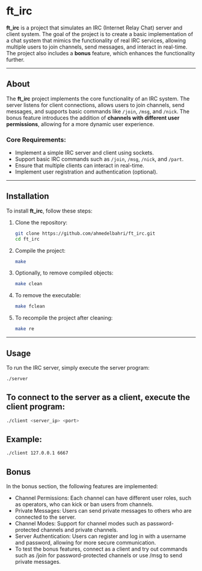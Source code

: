 # ft_irc

**ft_irc** is a project that simulates an IRC (Internet Relay Chat) server and client system. The goal of the project is to create a basic implementation of a chat system that mimics the functionality of real IRC services, allowing multiple users to join channels, send messages, and interact in real-time. The project also includes a **bonus** feature, which enhances the functionality further.

---

## About

The **ft_irc** project implements the core functionality of an IRC system. The server listens for client connections, allows users to join channels, send messages, and supports basic commands like `/join`, `/msg`, and `/nick`. The bonus feature introduces the addition of **channels with different user permissions**, allowing for a more dynamic user experience.

### Core Requirements:
- Implement a simple IRC server and client using sockets.
- Support basic IRC commands such as `/join`, `/msg`, `/nick`, and `/part`.
- Ensure that multiple clients can interact in real-time.
- Implement user registration and authentication (optional).
  
---

## Installation

To install **ft_irc**, follow these steps:

1. Clone the repository:
    ```bash
    git clone https://github.com/ahmedelbahri/ft_irc.git
    cd ft_irc
    ```

2. Compile the project:
    ```bash
    make
    ```

3. Optionally, to remove compiled objects:
    ```bash
    make clean
    ```

4. To remove the executable:
    ```bash
    make fclean
    ```

5. To recompile the project after cleaning:
    ```bash
    make re
    ```

---

## Usage

To run the IRC server, simply execute the server program:

```bash
./server
```

## To connect to the server as a client, execute the client program:

```bash
./client <server_ip> <port>
```

## Example:

```bash
./client 127.0.0.1 6667
```

## Bonus
In the bonus section, the following features are implemented:

- Channel Permissions: Each channel can have different user roles, such as operators, who can kick or ban users from channels.
- Private Messages: Users can send private messages to others who are connected to the server.
- Channel Modes: Support for channel modes such as password-protected channels and private channels.
- Server Authentication: Users can register and log in with a username and password, allowing for more secure communication.
- To test the bonus features, connect as a client and try out commands such as /join <channel> <password> for password-protected channels or use /msg to send private messages.
